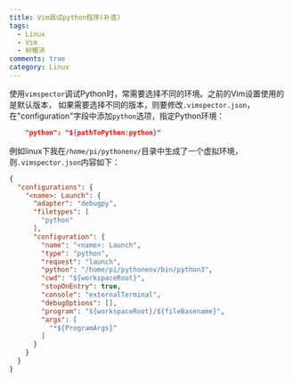 ```yaml
---
title: Vim调试python程序(补遗)
tags:
  - Linux
  - Vim
  - 树莓派
comments: true
category: Linux
---
```


使用`vimspector`调试Python时，常需要选择不同的环境。之前的Vim设置使用的是默认版本， 如果需要选择不同的版本，则要修改`.vimspector.json`，在"configuration"字段中添加`python`选项，指定Python环境：

```json
    "python": "${pathToPython:python}"
```

例如linux下我在`/home/pi/pythonenv/`目录中生成了一个虚拟环境，则`.vimspector.json`内容如下：

```json
{
  "configurations": {
    "<name>: Launch": {
      "adapter": "debugpy",
      "filetypes": [
        "python"
      ],
      "configuration": {
        "name": "<name>: Launch",
        "type": "python",
        "request": "launch",
        "python": "/home/pi/pythonenv/bin/python3",
        "cwd": "${workspaceRoot}",
        "stopOnEntry": true,
        "console": "externalTerminal",
        "debugOptions": [],
        "program": "${workspaceRoot}/${fileBasename}",
        "args": [
          "*${ProgramArgs}"
        ]
      }
    }
  }
}
```


